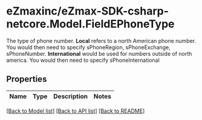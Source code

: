# eZmaxinc/eZmax-SDK-csharp-netcore.Model.FieldEPhoneType
The type of phone number.  **Local** refers to a north American phone number. You would then need to specify sPhoneRegion, sPhoneExchange, sPhoneNumber. **International** would be used for numbers outside of north america. You would then need to specify sPhoneInternational

## Properties

Name | Type | Description | Notes
------------ | ------------- | ------------- | -------------

[[Back to Model list]](../README.md#documentation-for-models) [[Back to API list]](../README.md#documentation-for-api-endpoints) [[Back to README]](../README.md)

